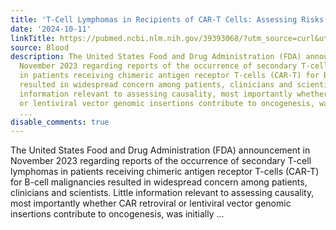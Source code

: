 ```yaml
---
title: 'T-Cell Lymphomas in Recipients of CAR-T Cells: Assessing Risks and Causalities'
date: '2024-10-11'
linkTitle: https://pubmed.ncbi.nlm.nih.gov/39393068/?utm_source=curl&utm_medium=rss&utm_campaign=journals&utm_content=7603509&fc=None&ff=20241012183834&v=2.18.0.post9+e462414
source: Blood
description: The United States Food and Drug Administration (FDA) announcement in
  November 2023 regarding reports of the occurrence of secondary T-cell lymphomas
  in patients receiving chimeric antigen receptor T-cells (CAR-T) for B-cell malignancies
  resulted in widespread concern among patients, clinicians and scientists. Little
  information relevant to assessing causality, most importantly whether CAR retroviral
  or lentiviral vector genomic insertions contribute to oncogenesis, was initially
  ...
disable_comments: true
---
```

The United States Food and Drug Administration (FDA) announcement in November 2023 regarding reports of the occurrence of secondary T-cell lymphomas in patients receiving chimeric antigen receptor T-cells (CAR-T) for B-cell malignancies resulted in widespread concern among patients, clinicians and scientists. Little information relevant to assessing causality, most importantly whether CAR retroviral or lentiviral vector genomic insertions contribute to oncogenesis, was initially ...
